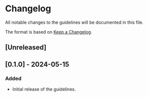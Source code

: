 # Changelog

All notable changes to the guidelines will be documented in this file.

The format is based on [Keep a Changelog](https://keepachangelog.com/en/1.0.0/).

## [Unreleased]

## [0.1.0] - 2024-05-15

### Added

- Initial release of the guidelines.
